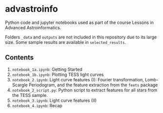 # advastroinfo

Python code and jupyter notebooks used as part of the course Lessons in Advanced Astroinformatics.

Folders `_data` and `outputs` are not included in this repository due to its large size. Some sample results are available in `selected_results`.

## Contents

1. `notebook_1a.ipynb`: Getting Started
2. `notebook_1b.ipynb`: Plotting TESS light curves
3. `notebook_2.ipynb`: Light curve features (I): Fourier transformation, Lomb-Scargle Periodogram, and the feature extraction from the `feets` package
4. `notebook_2_script.py`: Python script to extract features for all stars from the TESS sample.
5. `notebook_3.ipynb`: Light curve features (II)
6. `notebook_4.ipynb`: Recap


